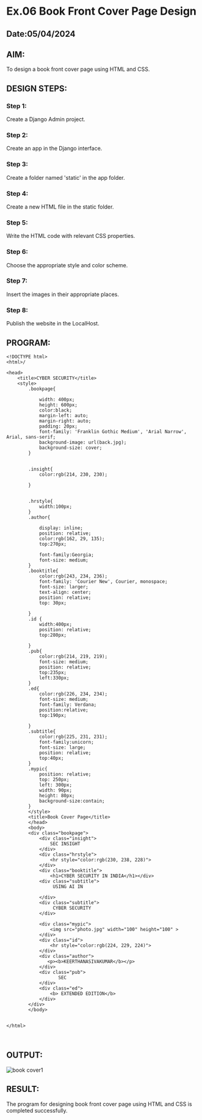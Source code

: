 # Ex.06 Book Front Cover Page Design
## Date:05/04/2024

## AIM:
To design a book front cover page using HTML and CSS.

## DESIGN STEPS:

### Step 1:
Create a Django Admin project.

### Step 2:
Create an app in the Django interface.

### Step 3:
Create a folder named 'static' in the app folder.

### Step 4:
Create a new HTML file in the static folder.

### Step 5:
Write the HTML code with relevant CSS properties.

### Step 6:
Choose the appropriate style and color scheme.

### Step 7:
Insert the images in their appropriate places.

### Step 8:
Publish the website in the LocalHost.

## PROGRAM:
```
<!DOCTYPE html>
<html>/

<head>
    <title>CYBER SECURITY</title>
    <style>
        .bookpage{

            width: 400px;
            height: 600px;
            color:black;
            margin-left: auto;
            margin-right: auto;
            padding: 20px;
            font-family: 'Franklin Gothic Medium', 'Arial Narrow', Arial, sans-serif;
            background-image: url(back.jpg);
            background-size: cover;
        }
            
        
        .insight{
            color:rgb(214, 230, 230);
        
        }
        
        
        .hrstyle{
            width:100px;
        }
        .author{
        
            display: inline;
            position: relative;
            color:rgb(162, 29, 135);
            top:270px;
            
            font-family:Georgia;
            font-size: medium;
        }
        .booktitle{
            color:rgb(243, 234, 236);
            font-family: 'Courier New', Courier, monospace;
            font-size: larger;
            text-align: center;
            position: relative;
            top: 30px;
        
        }
        .id {
            width:400px;
            position: relative;
            top:280px;
            
        }
        .pub{
            color:rgb(214, 219, 219);
            font-size: medium;
            position: relative;
            top:235px;
            left:330px;
        }
        .ed{
            color:rgb(226, 234, 234);
            font-size: medium;
            font-family: Verdana;
            position:relative;
            top:190px;
        
        }
        .subtitle{
            color:rgb(225, 231, 231);
            font-family:unicorn;
            font-size: large;
            position: relative;
            top:40px;
        }
        .mypic{
            position: relative;
            top: 250px;
            left: 300px;
            width: 90px;
            height: 80px;
            background-size:contain;
        }
        </style>
        <title>Book Cover Page</title>
        </head>
        <body>
        <div class="bookpage">
            <div class="insight">
                SEC INSIGHT
            </div>
            <div class="hrstyle">
                <hr style="color:rgb(230, 238, 228)">
            </div>
            <div class="booktitle">
                <h1>CYBER SECURITY IN INDIA</h1></div>
            <div class="subtitle">
                 USING AI IN 
                 
            </div>
            <div class="subtitle">
                 CYBER SECURITY
            </div>

            <div class="mypic">
                <img src="photo.jpg" width="100" height="100" >
            </div>
            <div class="id">
                <hr style="color:rgb(224, 229, 224)">
            </div>
            <div class="author">
               <p><b>KEERTHANASIVAKUMAR</b></p>
            </div>
            <div class="pub">
                   SEC
            </div>
            <div class="ed">
                <b> EXTENDED EDITION</b>
            </div>
        </div>
        </body>
        

</html>



```

## OUTPUT:
![book cover1](https://github.com/keerthanasivakumar02/cover/assets/150827397/8facf2b6-a0aa-41ee-99ae-cb731c424156)




## RESULT:
The program for designing book front cover page using HTML and CSS is completed successfully.
